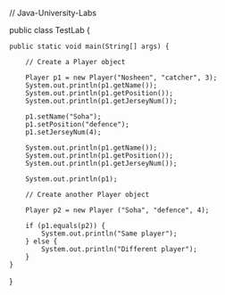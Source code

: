 // Java-University-Labs

public class TestLab {

	public static void main(String[] args) {
		
		// Create a Player object
		
		Player p1 = new Player("Nosheen", "catcher", 3);
		System.out.println(p1.getName());
		System.out.println(p1.getPosition());
		System.out.println(p1.getJerseyNum());
		
		p1.setName("Soha");
		p1.setPosition("defence");
		p1.setJerseyNum(4);
		
		System.out.println(p1.getName());
		System.out.println(p1.getPosition());
		System.out.println(p1.getJerseyNum());
		
		System.out.println(p1);
		
		// Create another Player object
		
		Player p2 = new Player ("Soha", "defence", 4);
		
		if (p1.equals(p2)) {
			System.out.println("Same player");
		} else {
			System.out.println("Different player");
		}
	}

}
